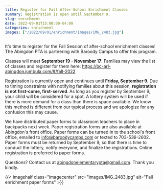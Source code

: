```yaml
--- 
title: Register for Fall After-School Enrichment Classes
summary: Registration is open until September 9.
slug: enrichment
date: 2022-09-01T15:00:00-04:00
categories: enrichment
images: ["/2022/09/01/enrichment/images/IMG_2483.jpg"]
---
```


It's time to register for the Fall Session of after-school enrichment classes! The Abingdon PTA is partnering with Baroody Camps to offer this program.

Classes will meet **September 19 – November 17**. Families may view the list of classes and register for them here: https://bc-arl-abingdon.jumbula.com/#/fall-2022

Registration is currently open and continues until **Friday, September 9**. Due to timing constraints with notifying families about this session, **registration is not first-come, first-served**. As long as you register by September 9, your child will be considered for a spot. A lottery system will be used if there is more demand for a class than there is space available. We know this method is different from our typical process and we apologize for any confusion this may cause.

We have distributed paper forms to classroom teachers to place in backpacks next week. Paper registration forms are also available at Abingdon's front office. Paper forms can be turned in to the school's front office, emailed to info@baroodycamps.com or texted to 703-539-2602. Paper forms must be returned by September 9, so that there is time to conduct the lottery, notify everyone, and finalize the registrations. Online registration is preferred to paper forms.

Questions? Contact us at abingdonelementarypta@gmail.com. Thank you kindly.

{{< imagehalf class="imagecenter" src="images/IMG_2483.jpg" alt="Fall enrichment paper forms" >}}